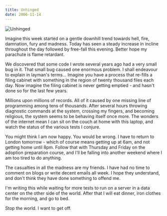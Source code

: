 ```yaml
---
title: Unhinged
date: 2006-11-14
---
```


![Unhinged](https://source.unsplash.com/4v9Kk01mEbY/1600x900)

Imagine this week started on a gentle downhill trend towards hell, fire, damnation, fury and madness. Today has seen a steady increase in incline throughout the day followed by free-fall this evening. Better hope my parachute is flame retardant.

We discovered that some code I wrote several years ago had a very small bug in it. That small bug caused one enormous problem. I shall endeavour to explain in layman's terms... Imagine you have a process that re-fills a filing cabinet with something in the region of twenty thousand files each day. Now imagine the filing cabinet is never getting emptied - and hasn't done so for the last few years.

Millions upon millions of records. All of it caused by one missing line of programming among tens of thousands. After several hours throwing diagnostic commands at the system, crossing my fingers, and becoming religious, the system seems to be behaving itself once more. The wonders of the internet mean I can sit on the couch at home with this laptop, and watch the status of the various tests I conjure.

You might think I am now happy. You would be wrong. I have to return to London tomorrow - which of course means getting up at 6am, and not getting home until 8pm. Follow that with Thursday and Friday on the adoption preparation course, and I'll be falling into another weekend where I am too tired to do anything.

The casualties in all the madness are my friends. I have had no time to comment on blogs or write decent emails all week. I hope they understand, and don't think they have done something to offend me.

I'm writing this while waiting for more tests to run on a server in a data center on the other side of the world. After that I will eat dinner, iron clothes for the morning, and go to bed.

Stop the world. I want to get off.